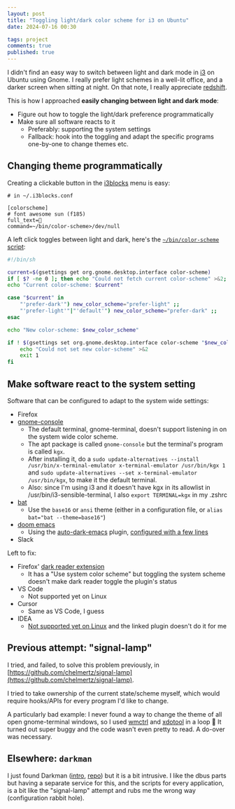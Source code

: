 ```yaml
---
layout: post
title: "Toggling light/dark color scheme for i3 on Ubuntu"
date: 2024-07-16 00:30

tags: project
comments: true
published: true
---
```


I didn't find an easy way to switch between light and dark mode in
[i3](https://i3wm.org) on Ubuntu using Gnome.  I really prefer light schemes in
a well-lit office, and a darker screen when sitting at night. On that note, I
really appreciate [redshift](https://github.com/jonls/redshift).

This is how I approached **easily changing between light and dark mode**:

- Figure out how to toggle the light/dark preference programmatically
- Make sure all software reacts to it
  - Preferably: supporting the system settings
  - Fallback: hook into the toggling and adapt the specific programs one-by-one
    to change themes etc.

## Changing theme programmatically

Creating a clickable button in the
[i3blocks](https://github.com/vivien/i3blocks) menu is easy:

```
# in ~/.i3blocks.conf

[colorscheme]
# font awesome sun (f185)
full_text=
command=~/bin/color-scheme>/dev/null
```

A left click toggles between light and dark, here's the [`~/bin/color-scheme` script](https://github.com/chelmertz/dotfiles/tree/master/bin/color-scheme):

```sh
#!/bin/sh

current=$(gsettings get org.gnome.desktop.interface color-scheme)
if [ $? -ne 0 ]; then echo "Could not fetch current color-scheme" >&2; exit 1; fi
echo "Current color-scheme: $current"

case "$current" in
	"'prefer-dark'") new_color_scheme="prefer-light" ;;
	"'prefer-light'"|"'default'") new_color_scheme="prefer-dark" ;;
esac

echo "New color-scheme: $new_color_scheme"

if ! $(gsettings set org.gnome.desktop.interface color-scheme "$new_color_scheme"); then
	echo "Could not set new color-scheme" >&2
	exit 1
fi
```

## Make software react to the system setting

Software that can be configured to adapt to the system wide settings:

- Firefox
- [gnome-console](https://gitlab.gnome.org/GNOME/console)
  - The default terminal, gnome-terminal, doesn't support listening in on the system wide color scheme.
  - The apt package is called `gnome-console` but the terminal's program is called `kgx`.
  - After installing it, do a `sudo update-alternatives --install /usr/bin/x-terminal-emulator x-terminal-emulator /usr/bin/kgx 1` and `sudo update-alternatives --set x-terminal-emulator /usr/bin/kgx`, to make it the default terminal.
  - Also: since I'm using i3 and it doesn't have kgx in its allowlist in /usr/bin/i3-sensible-terminal, I also `export TERMINAL=kgx` in my .zshrc
- [bat](https://github.com/sharkdp/bat)
  - Use the `base16` or `ansi` theme (either in a configuration file, or `alias bat="bat --theme=base16"`)
- [doom emacs](https://github.com/doomemacs/doomemacs)
  - Using the [auto-dark-emacs](https://github.com/LionyxML/auto-dark-emacs) plugin, [configured with a few lines](https://github.com/chelmertz/dotfiles/commit/21944f4daa5fb185e5724020748f20b5e7d1b603)
- Slack

Left to fix:

- Firefox' [dark reader extension](https://github.com/darkreader/darkreader)
  - It has a "Use system color scheme" but toggling the system scheme doesn't make dark reader toggle the plugin's status
- VS Code
  - Not supported yet on Linux
- Cursor
  - Same as VS Code, I guess
- IDEA
  - [Not supported yet on Linux](https://youtrack.jetbrains.com/issue/IJPL-54591/Implement-IDE-theme-sync-with-OS-on-Linux) and the linked plugin doesn't do it for me


## Previous attempt: "signal-lamp"

I tried, and failed, to solve this problem previously, in [https://github.com/chelmertz/signal-lamp](https://github.com/chelmertz/signal-lamp).

I tried to take ownership of the current state/scheme myself, which would require hooks/APIs for every program I'd like to change.

A particularly bad example: I never found a way to change the theme of all open gnome-terminal windows, so I used [wmctrl](https://linux.die.net/man/1/wmctrl) and [xdotool](https://linux.die.net/man/1/wmctrl) in a loop 🙈 It turned out super buggy and the code wasn't even pretty to read. A do-over was necessary.

## Elsewhere: `darkman`

I just found Darkman ([intro](https://whynothugo.nl/journal/2022/02/25/introducing-darkman-v1.0.0/), [repo](https://gitlab.com/WhyNotHugo/darkman)) but it is a bit intrusive. I like the dbus parts but having a separate service for this, and the scripts for every application, is a bit like the "signal-lamp" attempt and rubs me the wrong way (configuration rabbit hole).


